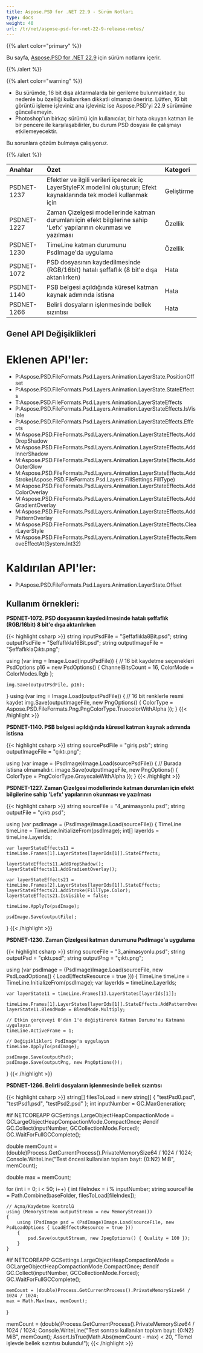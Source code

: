 ```yaml
---
title: Aspose.PSD for .NET 22.9 - Sürüm Notları
type: docs
weight: 40
url: /tr/net/aspose-psd-for-net-22-9-release-notes/
---
```


{{% alert color="primary" %}}

Bu sayfa, [Aspose.PSD for .NET 22.9](https://www.nuget.org/packages/Aspose.PSD/) için sürüm notlarını içerir.

{{% /alert %}}

{{% alert color="warning" %}}

- Bu sürümde, 16 bit dışa aktarmalarda bir gerileme bulunmaktadır, bu nedenle bu özelliği kullanırken dikkatli olmanızı öneririz.
Lütfen, 16 bit görüntü işleme işleviniz ana işleviniz ise Aspose.PSD'yi 22.9 sürümüne güncellemeyin.
- Photoshop'un birkaç sürümü için kullanıcılar, bir hata okuyan katman ile bir pencere ile karşılaşabilirler, bu durum PSD dosyası ile çalışmayı etkilemeyecektir.

Bu sorunlara çözüm bulmaya çalışıyoruz.

{{% /alert %}}

|**Anahtar**|**Özet**|**Kategori**|
| :- | :- | :- |
|PSDNET-1237|Efektler ve ilgili verileri içerecek iç LayerStyleFX modelini oluşturun; Efekt kaynaklarında tek modeli kullanmak için|Geliştirme|
|PSDNET-1227|Zaman Çizelgesi modellerinde katman durumları için efekt bilgilerine sahip 'Lefx' yapılarının okunması ve yazılması|Özellik|
|PSDNET-1230|TimeLine katman durumunu PsdImage'da uygulama|Özellik|
|PSDNET-1072|PSD dosyasının kaydedilmesinde (RGB/16bit) hatalı şeffaflık (8 bit'e dışa aktarılırken)|Hata|
|PSDNET-1140|PSB belgesi açıldığında küresel katman kaynak adımında istisna|Hata|
|PSDNET-1266|Belirli dosyaların işlenmesinde bellek sızıntısı|Hata|


## **Genel API Değişiklikleri**
# **Eklenen API'ler:**
- P:Aspose.PSD.FileFormats.Psd.Layers.Animation.LayerState.PositionOffset
- P:Aspose.PSD.FileFormats.Psd.Layers.Animation.LayerState.StateEffects
- T:Aspose.PSD.FileFormats.Psd.Layers.Animation.LayerStateEffects
- P:Aspose.PSD.FileFormats.Psd.Layers.Animation.LayerStateEffects.IsVisible
- P:Aspose.PSD.FileFormats.Psd.Layers.Animation.LayerStateEffects.Effects
- M:Aspose.PSD.FileFormats.Psd.Layers.Animation.LayerStateEffects.AddDropShadow
- M:Aspose.PSD.FileFormats.Psd.Layers.Animation.LayerStateEffects.AddInnerShadow
- M:Aspose.PSD.FileFormats.Psd.Layers.Animation.LayerStateEffects.AddOuterGlow
- M:Aspose.PSD.FileFormats.Psd.Layers.Animation.LayerStateEffects.AddStroke(Aspose.PSD.FileFormats.Psd.Layers.FillSettings.FillType)
- M:Aspose.PSD.FileFormats.Psd.Layers.Animation.LayerStateEffects.AddColorOverlay
- M:Aspose.PSD.FileFormats.Psd.Layers.Animation.LayerStateEffects.AddGradientOverlay
- M:Aspose.PSD.FileFormats.Psd.Layers.Animation.LayerStateEffects.AddPatternOverlay
- M:Aspose.PSD.FileFormats.Psd.Layers.Animation.LayerStateEffects.ClearLayerStyle
- M:Aspose.PSD.FileFormats.Psd.Layers.Animation.LayerStateEffects.RemoveEffectAt(System.Int32)


# **Kaldırılan API'ler:**
- P:Aspose.PSD.FileFormats.Psd.Layers.Animation.LayerState.Offset


## **Kullanım örnekleri:**

**PSDNET-1072. PSD dosyasının kaydedilmesinde hatalı şeffaflık (RGB/16bit) 8 bit'e dışa aktarılırken**

{{< highlight csharp >}}
string inputPsdFile    = "Şeffaflıkla8Bit.psd";
string outputPsdFile   = "Şeffaflıkla16Bit.psd";
string outputImageFile = "ŞeffaflıklaÇıktı.png";

using (var img = Image.Load(inputPsdFile))
{
    // 16 bit kaydetme seçenekleri
    PsdOptions p16 = new PsdOptions() { ChannelBitsCount = 16, ColorMode = ColorModes.Rgb };

    img.Save(outputPsdFile, p16);
}
using (var img = Image.Load(outputPsdFile))
{
    // 16 bit renklerle resmi kaydet
    img.Save(outputImageFile, new PngOptions() { ColorType = Aspose.PSD.FileFormats.Png.PngColorType.TruecolorWithAlpha });
}
{{< /highlight >}}

**PSDNET-1140. PSB belgesi açıldığında küresel katman kaynak adımında istisna**

{{< highlight csharp >}}
string sourcePsdFile = "giriş.psb";
string outputImageFile = "çıktı.png";

using (var image = (PsdImage)Image.Load(sourcePsdFile))
{
    // Burada istisna olmamalıdır.
    image.Save(outputImageFile, new PngOptions() { ColorType = PngColorType.GrayscaleWithAlpha });
}
{{< /highlight >}}

**PSDNET-1227. Zaman Çizelgesi modellerinde katman durumları için efekt bilgilerine sahip 'Lefx' yapılarının okunması ve yazılması**

{{< highlight csharp >}}
string sourceFile = "4_animasyonlu.psd";
string outputFile = "çıktı.psd";

using (var psdImage = (PsdImage)Image.Load(sourceFile))
{
    TimeLine timeLine = TimeLine.InitializeFrom(psdImage);
    int[] layerIds = timeLine.LayerIds;

    var layerStateEffects11 = timeLine.Frames[1].LayerStates[layerIds[1]].StateEffects;

    layerStateEffects11.AddDropShadow();
    layerStateEffects11.AddGradientOverlay();

    var layerStateEffects21 = timeLine.Frames[2].LayerStates[layerIds[1]].StateEffects;
    layerStateEffects21.AddStroke(FillType.Color);
    layerStateEffects21.IsVisible = false;

    timeLine.ApplyTo(psdImage);

    psdImage.Save(outputFile);
}
{{< /highlight >}}

**PSDNET-1230. Zaman Çizelgesi katman durumunu PsdImage'a uygulama**

{{< highlight csharp >}}
string sourceFile = "3_animasyonlu.psd";
string outputPsd = "çıktı.psd";
string outputPng = "çıktı.png";

using (var psdImage = (PsdImage)Image.Load(sourceFile, new PsdLoadOptions() { LoadEffectsResource = true }))
{
    TimeLine timeLine = TimeLine.InitializeFrom(psdImage);
    var layerIds = timeLine.LayerIds;

    var layerState11 = timeLine.Frames[1].LayerStates[layerIds[1]];

    timeLine.Frames[1].LayerStates[layerIds[1]].StateEffects.AddPatternOverlay();
    layerState11.BlendMode = BlendMode.Multiply;

    // Etkin çerçeveyi 0'dan 1'e değiştirerek Katman Durumu'nu Katmana uygulayın
    timeLine.ActiveFrame = 1;

    // Değişiklikleri PsdImage'a uygulayın
    timeLine.ApplyTo(psdImage);

    psdImage.Save(outputPsd);
    psdImage.Save(outputPng, new PngOptions());
}
{{< /highlight >}}

**PSDNET-1266. Belirli dosyaların işlenmesinde bellek sızıntısı**

{{< highlight csharp >}}
string[] filesToLoad = new string[] { "testPsd0.psd", "testPsd1.psd", "testPsd2.psd" };
int inputNumber = GC.MaxGeneration;

#if NETCOREAPP
GCSettings.LargeObjectHeapCompactionMode = GCLargeObjectHeapCompactionMode.CompactOnce;
#endif
GC.Collect(inputNumber, GCCollectionMode.Forced);
GC.WaitForFullGCComplete();

double memCount = (double)Process.GetCurrentProcess().PrivateMemorySize64 / 1024 / 1024;
Console.WriteLine("Test öncesi kullanılan toplam bayt: {0:N2} MiB", memCount);

double max = memCount;

for (int i = 0; i < 50; i++)
{
    int fileIndex = i % inputNumber;
    string sourceFile = Path.Combine(baseFolder, filesToLoad[fileIndex]);

    // Açma/Kaydetme kontrolü
    using (MemoryStream outputStream = new MemoryStream())
    {
        using (PsdImage psd = (PsdImage)Image.Load(sourceFile, new PsdLoadOptions { LoadEffectsResource = true }))
        {
            psd.Save(outputStream, new JpegOptions() { Quality = 100 });
        }
    }

#if NETCOREAPP
    GCSettings.LargeObjectHeapCompactionMode = GCLargeObjectHeapCompactionMode.CompactOnce;
#endif
    GC.Collect(inputNumber, GCCollectionMode.Forced);
    GC.WaitForFullGCComplete();

    memCount = (double)Process.GetCurrentProcess().PrivateMemorySize64 / 1024 / 1024;
    max = Math.Max(max, memCount);
}

memCount = (double)Process.GetCurrentProcess().PrivateMemorySize64 / 1024 / 1024;
Console.WriteLine("Test sonrası kullanılan toplam bayt: {0:N2} MiB", memCount);
Assert.IsTrue(Math.Abs(memCount - max) < 20, "Temel işlevde bellek sızıntısı bulundu!");
{{< /highlight >}}
